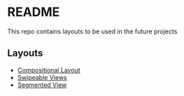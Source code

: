 # README
This repo contains layouts to be used in the future projects

## Layouts
- [Compositional Layout](https://github.com/uckmhnds/Layouts/tree/CompositionalLayout)
- [Swipeable Views](https://github.com/uckmhnds/Layouts/tree/SwipeableViews)
- [Segmented View](https://github.com/uckmhnds/Layouts/tree/SegmentedView)
